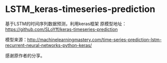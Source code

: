 # LSTM_keras-timeseries-prediction
基于LSTM的时间序列数据预测，利用keras框架
原模型地址：https://github.com/SLoYff/keras-timeseries-prediction

模型来源：http://machinelearningmastery.com/time-series-prediction-lstm-recurrent-neural-networks-python-keras/

感谢原作者的分享。
